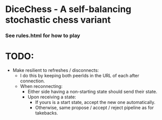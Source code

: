 # DiceChess - A self-balancing stochastic chess variant
### See rules.html for how to play
# TODO:
- Make resilient to refreshes / disconnects:
    - I do this by keeping both peerIds in the URL of each after connection.
    - When reconnecting:
        - Either side having a non-starting state should send their state.
        - Upon receiving a state:
            - If yours is a start state, accept the new one automatically.
            - Otherwise, same propose / accept / reject pipeline as for takebacks. 